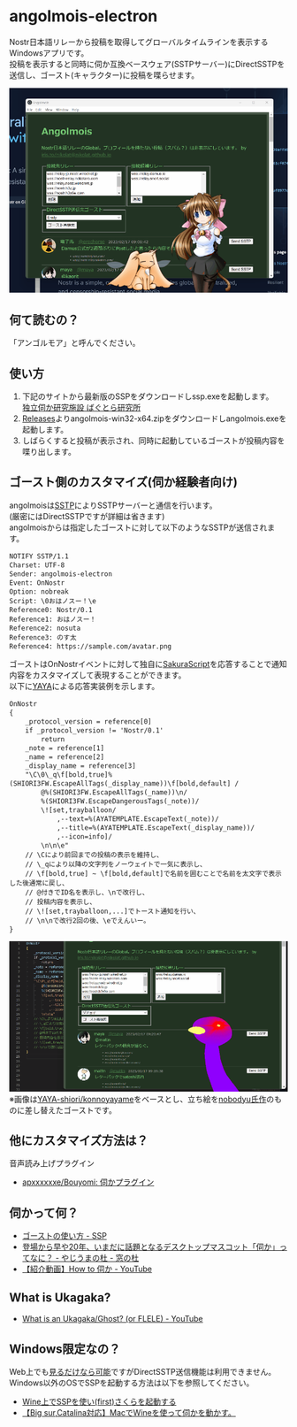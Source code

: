 # angolmois-electron
Nostr日本語リレーから投稿を取得してグローバルタイムラインを表示するWindowsアプリです。  
投稿を表示すると同時に伺か互換ベースウェア(SSTPサーバー)にDirectSSTPを送信し、ゴースト(キャラクター)に投稿を喋らせます。  

![プレビュー/ノーマル](image/preview1.gif "プレビュー/ノーマル")

## 何て読むの？
「アンゴルモア」と呼んでください。

## 使い方
1. 下記のサイトから最新版のSSPをダウンロードしssp.exeを起動します。  
  [独立伺か研究施設 ばぐとら研究所](http://ssp.shillest.net/)
2. [Releases](https://github.com/nikolat/angolmois-electron/releases)よりangolmois-win32-x64.zipをダウンロードしangolmois.exeを起動します。
3. しばらくすると投稿が表示され、同時に起動しているゴーストが投稿内容を喋り出します。

## ゴースト側のカスタマイズ(伺か経験者向け)
angolmoisは[SSTP](http://ssp.shillest.net/ukadoc/manual/spec_sstp.html)によりSSTPサーバーと通信を行います。  
(厳密にはDirectSSTPですが詳細は省きます)  
angolmoisからは指定したゴーストに対して以下のようなSSTPが送信されます。
```
NOTIFY SSTP/1.1
Charset: UTF-8
Sender: angolmois-electron
Event: OnNostr
Option: nobreak
Script: \0おはノスー！\e
Reference0: Nostr/0.1
Reference1: おはノスー！
Reference2: nosuta
Reference3: のす太
Reference4: https://sample.com/avatar.png
```
ゴーストはOnNostrイベントに対して独自に[SakuraScript](http://ssp.shillest.net/ukadoc/manual/list_sakura_script.html)を応答することで通知内容をカスタマイズして表現することができます。  
以下に[YAYA](https://github.com/YAYA-shiori/yaya-shiori/wiki)による応答実装例を示します。  
```
OnNostr
{
	_protocol_version = reference[0]
	if _protocol_version != 'Nostr/0.1'
		return
	_note = reference[1]
	_name = reference[2]
	_display_name = reference[3]
	"\C\0\_q\f[bold,true]%(SHIORI3FW.EscapeAllTags(_display_name))\f[bold,default] /
		@%(SHIORI3FW.EscapeAllTags(_name))\n/
		%(SHIORI3FW.EscapeDangerousTags(_note))/
		\![set,trayballoon/
			,--text=%(AYATEMPLATE.EscapeText(_note))/
			,--title=%(AYATEMPLATE.EscapeText(_display_name))/
			,--icon=info]/
		\n\n\e"
	// \Cにより前回までの投稿の表示を維持し、
	// \_qにより以降の文字列をノーウェイトで一気に表示し、
	// \f[bold,true] ~ \f[bold,default]で名前を囲むことで名前を太文字で表示した後通常に戻し、
	// @付きでID名を表示し、\nで改行し、
	// 投稿内容を表示し、
	// \![set,trayballoon,...]でトースト通知を行い、
	// \n\nで改行2回の後、\eでえんいー。
}
```

![プレビュー/カスタム](image/preview2.gif "プレビュー/カスタム")  
※画像は[YAYA-shiori/konnoyayame](https://github.com/YAYA-shiori/konnoyayame)をベースとし、立ち絵を[nobodyu氏作](https://iris.to/post/note1fl4v64guhz3zrmf9l808p5gx6ula7wz307u08r0h2lmxxatuvkxsa60dt3)のものに差し替えたゴーストです。

## 他にカスタマイズ方法は？
音声読み上げプラグイン

- [apxxxxxxe/Bouyomi: 伺かプラグイン](https://github.com/apxxxxxxe/Bouyomi)

## 伺かって何？

- [ゴーストの使い方 - SSP](http://keshiki.nobody.jp/)
- [登場から早や20年、いまだに話題となるデスクトップマスコット「伺か」ってなに？ - やじうまの杜 - 窓の杜](https://forest.watch.impress.co.jp/docs/serial/yajiuma/1404090.html)
- [【紹介動画】How to 伺か - YouTube](https://www.youtube.com/watch?v=AFDqMiPHptc)

## What is Ukagaka?
- [What is an Ukagaka/Ghost? (or FLELE) - YouTube](https://www.youtube.com/watch?v=h0CHB2M5eAE)

## Windows限定なの？
Web上でも[見るだけなら可能](https://nikolat.github.io/angolmois-electron/)ですがDirectSSTP送信機能は利用できません。  
Windows以外のOSでSSPを起動する方法は以下を参照してください。
- [Wine上でSSPを使い(first)さくらを起動する](https://qiita.com/ponapalt/items/c2c30b7bdb3c325a31f7)
- [【Big sur,Catalina対応】MacでWineを使って伺かを動かす。](http://c-lege.hacca.jp/ukgk/ukgk_at_mac.html)
